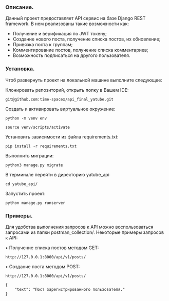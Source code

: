 ### Описание.

Данный проект предоставляет API сервис на базе Django REST framework. В нем реализованы такие возможности как:

* Получение и верификация по JWT токену;
* Создание нового поста, получение списка постов, их обновление;
* Привязка поста к группам;
* Комментирование постов, получение списка комментариев;
* Возможность подписаться на другого пользователя.

### Установка.

Чтоб развернуть проект на локальной машине выполните следующее:

Клонировать репозиторий, открыть попку в Вашем IDE:

```
git@github.com:time-spacex/api_final_yatube.git
```

Cоздать и активировать виртуальное окружение:

```
python -m venv env
```
```
source venv/scripts/activate
```

Установить зависимости из файла requirements.txt:

```
pip install -r requirements.txt
```

Выполнить миграции:

```
python3 manage.py migrate
```

В терминале перейти в директорию yatube_api

```
cd yatube_api/
```

Запустить проект:

```
python manage.py runserver
```

### Примеры.

Для удобства выполнения запросов к API можно воспользоваться запросами из папки postman_collection/. Некоторые примеры запросов к API:

• Получение списка постов методом GET:

```
http://127.0.0.1:8000/api/v1/posts/
```

• Создание поста методом POST:

```
http://127.0.0.1:8000/api/v1/posts/

{
    "text": "Пост зарегистрированного пользователя."
}
```
